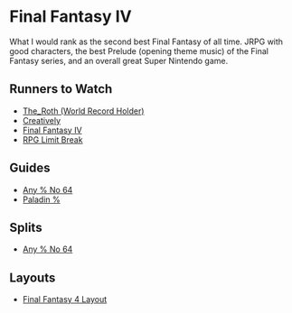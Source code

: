 # Final Fantasy IV

What I would rank as the second best Final Fantasy of all time. JRPG with good
characters, the best Prelude (opening theme music) of the Final Fantasy series,
and an overall great Super Nintendo game.

## Runners to Watch

  * [The_Roth (World Record Holder)][1]
  * [Creatively][2]
  * [Final Fantasy IV][3]
  * [RPG Limit Break][4]

## Guides

  * [Any % No 64][5]
  * [Paladin %][6]

## Splits

  * [Any % No 64][7]

## Layouts

  * [Final Fantasy 4 Layout][8]

[1]: https://www.twitch.tv/the_roth
[2]: https://www.twitch.tv/creatively
[3]: https://www.twitch.tv/directory/game/Final%20Fantasy%20IV
[4]: https://www.twitch.tv/rpglimitbreak
[5]: ./Guides/Any_%25_No_64.md
[6]: ./Guides/Paladin%25.md
[7]: ./Splits/Final_Fantasy_IV_Paladin.lss
[8]: ./Layouts/Final_Fantasy_4.lsl.lsl